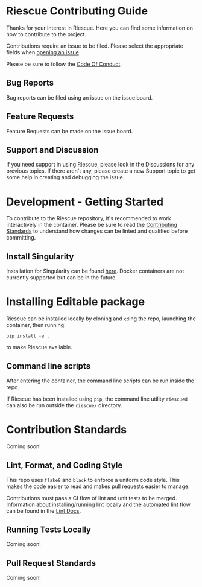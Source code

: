 # Riescue Contributing Guide
Thanks for your interest in Riescue. Here you can find some information on how to contribute to the project.

Contributions require an issue to be filed. Please select the appropriate fields when [opening an issue](https://github.com/tenstorrent/riescue/issues/new/choose).

Please be sure to follow the [Code Of Conduct](./CODE_OF_CONDUCT.md).

## Bug Reports
Bug reports can be filed using an issue on the issue board.

## Feature Requests
Feature Requests can be made on the issue board.

## Support and Discussion
If you need support in using Riescue, please look in the Discussions for any previous topics. If there aren't any, please create a new Support topic to get some help in creating and debugging the issue.

# Development - Getting Started
To contribute to the Riescue repository, it's recommended to work interactively in the container. Please be sure to read the [Contributing Standards](#contribution-standards) to understand how changes can be linted and qualified before committing.

## Install Singularity
Installation for Singularity can be found [here](https://docs.sylabs.io/guides/3.0/user-guide/installation.html).
Docker containers are not currently supported but can be in the future.

# Installing Editable package
Riescue can be installed locally by cloning and `cd`ing the repo, launching the container, then running:
```
pip install -e .
```
to make Riescue available.


## Command line scripts
After entering the container, the command line scripts can be run inside the repo.

If Riescue has been installed using `pip`, the command line utility `riescued` can also be run outside the `riescue/` directory.



# Contribution Standards
Coming soon!

## Lint, Format, and Coding Style
This repo uses `flake8` and `black` to enforce a uniform code style. This makes the code easier to read and makes pull requests easier to manage.

Contributions must pass a CI flow of lint and unit tests to be merged. Information about installing/running lint locally and the automated lint flow can be found in the [Lint Docs](../docs/lint.md).



## Running Tests Locally
Coming soon!

## Pull Request Standards
Coming soon!
